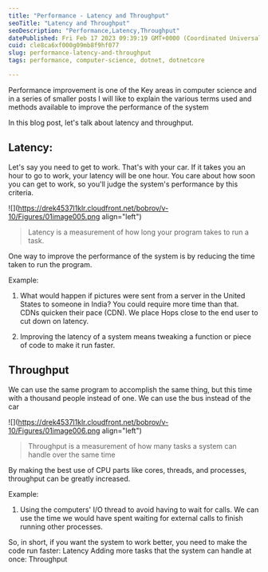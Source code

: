 ```yaml
---
title: "Performance - Latency and Throughput"
seoTitle: "Latency and Throughput"
seoDescription: "Performance,Latency,Throughput"
datePublished: Fri Feb 17 2023 09:39:19 GMT+0000 (Coordinated Universal Time)
cuid: cle8ca6xf000g09mb8f9hf077
slug: performance-latency-and-throughput
tags: performance, computer-science, dotnet, dotnetcore

---
```


Performance improvement is one of the Key areas in computer science and in a series of smaller posts I will like to explain the various terms used and methods available to improve the performance of the system

In this blog post, let's talk about latency and throughput.

## Latency:

Let's say you need to get to work. That's with your car. If it takes you an hour to go to work, your latency will be one hour. You care about how soon you can get to work, so you'll judge the system's performance by this criteria.

![](https://drek4537l1klr.cloudfront.net/bobrov/v-10/Figures/01image005.png align="left")

> Latency is a measurement of how long your program takes to run a task.

One way to improve the performance of the system is by reducing the time taken to run the program.

Example:

1. What would happen if pictures were sent from a server in the United States to someone in India? You could require more time than that. CDNs quicken their pace (CDN). We place Hops close to the end user to cut down on latency.
    
2. Improving the latency of a system means tweaking a function or piece of code to make it run faster.
    

## Throughput

We can use the same program to accomplish the same thing, but this time with a thousand people instead of one. We can use the bus instead of the car

![](https://drek4537l1klr.cloudfront.net/bobrov/v-10/Figures/01image006.png align="left")

> Throughput is a measurement of how many tasks a system can handle over the same time

By making the best use of CPU parts like cores, threads, and processes, throughput can be greatly increased.

Example:

1. Using the computers' I/O thread to avoid having to wait for calls. We can use the time we would have spent waiting for external calls to finish running other processes.
    

So, in short, if you want the system to work better, you need to make the code run faster: Latency Adding more tasks that the system can handle at once: Throughput